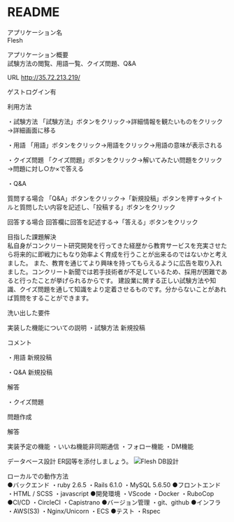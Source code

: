 # README

アプリケーション名	
Flesh

アプリケーション概要	
試験方法の閲覧、用語一覧、クイズ問題、Q&A

URL	
http://35.72.213.219/

ゲストログイン有

利用方法	

・試験方法
「試験方法」ボタンをクリック→詳細情報を観たいものをクリック→詳細画面に移る

・用語
「用語」ボタンをクリック→用語をクリック→用語の意味が表示される

・クイズ問題
「クイズ問題」ボタンをクリック→解いてみたい問題をクリック→問題に対し○か×で答える

・Q&A

質問する場合
「Q&A」ボタンをクリック→「新規投稿」ボタンを押す→タイトルと質問したい内容を記述し、「投稿する」ボタンをクリック

回答する場合
回答欄に回答を記述する→「答える」ボタンをクリック

目指した課題解決	
私自身がコンクリート研究開発を行ってきた経歴から教育サービスを充実させたら将来的に即戦力にもなり効率よく育成を行うことが出来るのではないかと考えました。
また、教育を通じてより興味を持ってもらえるように広告を取り入れました。コンクリート新聞では若手技術者が不足しているため、採用が困難であると行ったことが挙げられるからです。
建設業に関する正しい試験方法や知識、クイズ問題を通して知識をより定着させるものです。分からないことがあれば質問をすることができます。

洗い出した要件	

実装した機能についての説明
・試験方法
新規投稿

コメント

・用語
新規投稿

・Q&A
新規投稿

解答

・クイズ問題

問題作成

解答



実装予定の機能	
・いいね機能非同期通信
・フォロー機能
・DM機能

データベース設計	ER図等を添付しましょう。
![Flesh DB設計](https://user-images.githubusercontent.com/73108756/111067353-37101c00-8507-11eb-8f4e-fb21d5cfd616.jpeg)

ローカルでの動作方法	
●バックエンド
・ruby 2.6.5
・Rails 6.1.0
・MySQL 5.6.50
●フロントエンド
・HTML / SCSS
・javascript
●開発環境
・VScode 
・Docker
・RuboCop
●CI/CD
・CircleCI
・Capistrano
●バージョン管理
・git、github
●インフラ
・AWS(S3)
・Nginx/Unicorn
・ECS
●テスト
・Rspec 



















